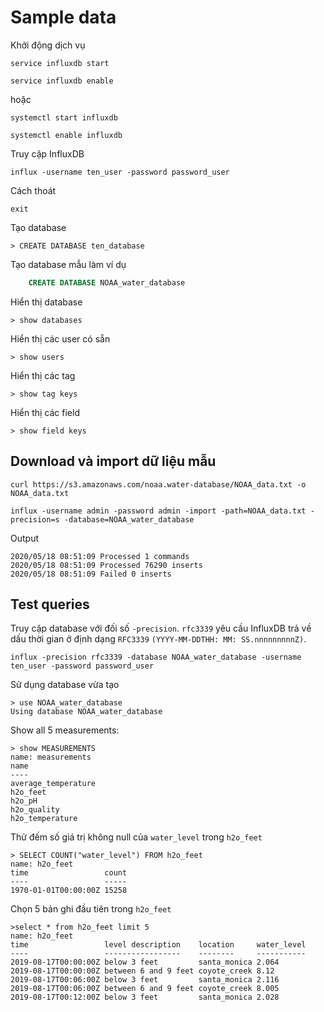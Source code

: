 # Sample data 

Khởi động dịch vụ

    service influxdb start

    service influxdb enable

hoặc

    systemctl start influxdb

    systemctl enable influxdb

Truy cập InfluxDB

    influx -username ten_user -password password_user

Cách thoát

    exit

Tạo database

    > CREATE DATABASE ten_database

Tạo database mẫu làm ví dụ
```sql
    CREATE DATABASE NOAA_water_database
```
Hiển thị database

    > show databases

Hiển thị các user có sẵn

    > show users

Hiển thị các tag

    > show tag keys

Hiển thị các field

    > show field keys

## Download và import dữ liệu mẫu

    curl https://s3.amazonaws.com/noaa.water-database/NOAA_data.txt -o NOAA_data.txt

    influx -username admin -password admin -import -path=NOAA_data.txt -precision=s -database=NOAA_water_database

Output

    2020/05/18 08:51:09 Processed 1 commands
    2020/05/18 08:51:09 Processed 76290 inserts
    2020/05/18 08:51:09 Failed 0 inserts

## Test queries

Truy cập database với đối số `-precision`. `rfc3339` yêu cầu InfluxDB trả về dấu thời gian ở định dạng `RFC3339` `(YYYY-MM-DDTHH: MM: SS.nnnnnnnnnZ)`.

    influx -precision rfc3339 -database NOAA_water_database -username ten_user -password password_user

Sử dụng database vừa tạo

    > use NOAA_water_database
    Using database NOAA_water_database

Show all 5 measurements:

    > show MEASUREMENTS
    name: measurements
    name
    ----
    average_temperature
    h2o_feet
    h2o_pH
    h2o_quality
    h2o_temperature

Thử đếm số giá trị không null của `water_level` trong `h2o_feet`

    > SELECT COUNT("water_level") FROM h2o_feet
    name: h2o_feet
    time                 count
    ----                 -----
    1970-01-01T00:00:00Z 15258

Chọn 5 bản ghi đầu tiên trong `h2o_feet`

    >select * from h2o_feet limit 5
    name: h2o_feet
    time                 level description    location     water_level
    ----                 -----------------    --------     -----------
    2019-08-17T00:00:00Z below 3 feet         santa_monica 2.064
    2019-08-17T00:00:00Z between 6 and 9 feet coyote_creek 8.12
    2019-08-17T00:06:00Z below 3 feet         santa_monica 2.116
    2019-08-17T00:06:00Z between 6 and 9 feet coyote_creek 8.005
    2019-08-17T00:12:00Z below 3 feet         santa_monica 2.028

